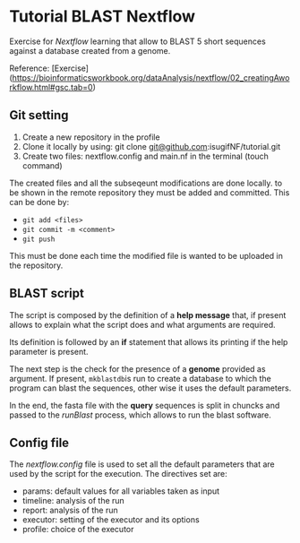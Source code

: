 # Tutorial BLAST Nextflow
Exercise for *Nextflow* learning that allow to BLAST 5 short sequences against a database created from a genome. 

Reference: [Exercise] (https://bioinformaticsworkbook.org/dataAnalysis/nextflow/02_creatingAworkflow.html#gsc.tab=0)

## Git setting
1. Create a new repository in the profile
2. Clone it locally by using: git clone git@github.com:isugifNF/tutorial.git
3. Create two files: nextflow.config and main.nf in the terminal (touch command)

The created files and all the subseqeunt modifications are done locally. to be shown in the remote repository they must be added and committed. This can be done by:
- `git add <files>` 
- `git commit -m <comment>` 
- `git push`

This must be done each time the modified file is wanted to be uploaded in the repository.

## BLAST script
The script is composed by the definition of a **help message** that, if present allows to explain what the script does and what arguments are required. 

Its definition is followed by an **if** statement that allows its printing if the help parameter is present. 

The next step is the check for the presence of a **genome** provided as argument. If present, `mkblastdb`is run to create a database to which the program can blast the sequences, other wise it uses the default parameters. 

In the end, the fasta file with the **query** sequences is split in chuncks and passed to the *runBlast* process, which allows to run the blast software. 

## Config file
The *nextflow.config* file is used to set all the default parameters that are used by the script for the execution. The directives set are: 
- params: default values for all variables taken as input
- timeline: analysis of the run
- report: analysis of the run
- executor: setting of the executor and its options
- profile: choice of the executor
